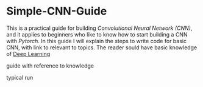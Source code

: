 # Simple-CNN-Guide
This is a practical guide for building *Convolutional Neural Network (CNN)*, and it applies to beginners who like to know how to start building a CNN with *Pytorch*.
In this guide I will explain the steps to write code for basic CNN, with link to relevant to topics. The reader sould have basic knowledge of [Deep Learning](https://en.wikipedia.org/wiki/Deep_learning) 

guide with reference to knowledge

typical run
